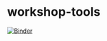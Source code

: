 # workshop-tools

[![Binder](https://mybinder.org/badge_logo.svg)](https://mybinder.org/v2/gh/sateeshperi/workshop-tools.git/master?urlpath=lab)
